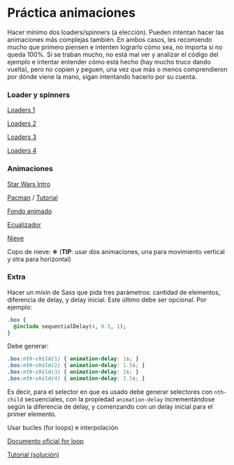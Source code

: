 # Práctica animaciones

Hacer mínimo dos loaders/spinners (a elección). Pueden intentan hacer las animaciones más complejas también. En ambos casos, les recomiendo mucho que primero piensen e intenten lograrlo cómo sea, no importa si no queda 100%. Si se traban mucho, no está mal ver y analizar el código del ejemplo e intentar entender cómo está hecho (hay mucho truco dando vuelta), pero no copien y peguen, una vez que más o menos comprendieron por dónde viene la mano, sigan intentando hacerlo por su cuenta.

### Loader y spinners

[Loaders 1](https://projects.lukehaas.me/css-loaders/)

[Loaders 2](https://github.danielcardoso.net/load-awesome/animations.html)

[Loaders 3](https://icons8.com/cssload/en/horizontal-bars)

[Loaders 4](https://icons8.com/cssload/en/spinners)

### Animaciones

[Star Wars Intro](https://css-tricks.com/snippets/css/star-wars-crawl-text/)

[Pacman](https://codepen.io/MarioAraque/pen/Vvmjqr) / [Tutorial](https://marioaraque.com/pacman-pure-css3)

[Fondo animado](https://codepen.io/mohaiman/full/MQqMyo)

[Ecualizador](https://codepen.io/ZachSaucier/full/pcfCJ)

[Nieve](https://codepen.io/pablohHoc/full/XWJPdPy)

Copo de nieve: ❅
(**TIP**: usar dos animaciones, una para movimiento vertical y otra para horizontal)

### Extra

Hacer un mixin de Sass que pida tres parámetros: cantidad de elementos, diferencia de delay, y delay inicial. Este último debe ser opcional. Por ejemplo:

```sass 
.box {
  @include sequentialDelay(4, 0.5, 1);
}
```

Debe generar:

```css
.box:nth-child(1) { animation-delay: 1s; }
.box:nth-child(2) { animation-delay: 1.5s; }
.box:nth-child(3) { animation-delay: 2s; }
.box:nth-child(4) { animation-delay: 2.5s; }
```

Es decir, para el selector en que es usado debe generar selectores con `nth-child` secuenciales, con la propiedad `animation-delay` incrementándose según la diferencia de delay, y comenzando con un delay inicial para el primer elemento.

Usar bucles (for loops) e interpolación

[Documento oficial for loop](https://sass-lang.com/documentation/at-rules/control/for)

[Tutorial (solución)](https://glennmccomb.com/articles/creating-smooth-sequential-animations-with-sass/)

